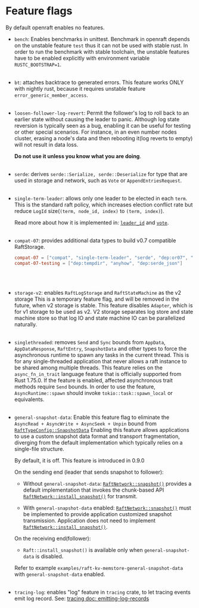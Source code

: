 # Feature flags

By default openraft enables no features.

- `bench`: Enables benchmarks in unittest. Benchmark in openraft depends on the unstable feature
  `test` thus it can not be used with stable rust. In order to run the benchmark with stable
  toolchain, the unstable features have to be enabled explicitly with environment variable
  `RUSTC_BOOTSTRAP=1`.
  <br/><br/>

- `bt`:
  attaches backtrace to generated errors. This feature works ONLY with nightly rust, because it requires unstable feature `error_generic_member_access`.
  <br/><br/>

- `loosen-follower-log-revert`:
  Permit the follower's log to roll back to an earlier state without causing the leader to panic.
  Although log state reversion is typically seen as a bug, enabling it can be useful for testing or other special scenarios.
  For instance, in an even number nodes cluster, erasing a node's data and then rebooting it(log reverts to empty) will not result in data loss.

  **Do not use it unless you know what you are doing**.
  <br/><br/>

- `serde`: derives `serde::Serialize, serde::Deserialize` for type that are used
  in storage and network, such as `Vote` or `AppendEntriesRequest`.
  <br/><br/>

- `single-term-leader`: allows only one leader to be elected in each `term`.
  This is the standard raft policy, which increases election conflict rate
  but reduce `LogId` size(`(term, node_id, index)` to `(term, index)`).

  Read more about how it is implemented in:
  [`leader_id`](crate::docs::data::leader_id)
  and [`vote`](crate::docs::data::vote).
  <br/><br/>

- `compat-07`: provides additional data types to build v0.7 compatible RaftStorage.

   ```toml
   compat-07 = ["compat", "single-term-leader", "serde", "dep:or07", "compat-07-testing"]
   compat-07-testing = ["dep:tempdir", "anyhow", "dep:serde_json"]
   ```
  <br/><br/>

- `storage-v2`: enables `RaftLogStorage` and `RaftStateMachine` as the v2 storage
  This is a temporary feature flag, and will be removed in the future, when v2 storage is stable.
  This feature disables `Adapter`, which is for v1 storage to be used as v2.
  V2 storage separates log store and state machine store so that log IO and state machine IO can be parallelized naturally.
  <br/><br/>

- `singlethreaded`: removes `Send` and `Sync` bounds from `AppData`, `AppDataResponse`, `RaftEntry`, `SnapshotData`
  and other types to force the  asynchronous runtime to spawn any tasks in the current thread.
  This is for any single-threaded application that never allows a raft instance to be shared among multiple threads.
  This feature relies on the `async_fn_in_trait` language feature that is officially supported from Rust 1.75.0.
  If the feature is enabled, affected asynchronous trait methods require `Send` bounds.
  In order to use the feature, `AsyncRuntime::spawn` should invoke `tokio::task::spawn_local` or equivalents.
  <br/><br/>

- `general-snapshot-data`: Enable this feature flag to eliminate the `AsyncRead + AsyncWrite + AsyncSeek + Unpin` bound from [`RaftTypeConfig::SnapshotData`](crate::RaftTypeConfig::SnapshotData)
  Enabling this feature allows applications to use a custom snapshot data format and transport fragmentation, diverging from the default implementation which typically relies on a single-file structure.

  By default, it is off.
  This feature is introduced in 0.9.0

  On the sending end (leader that sends snapshot to follower):

  - Without `general-snapshot-data`: [`RaftNetwork::snapshot()`](crate::network::RaftNetwork::snapshot) provides a default implementation that invokes the chunk-based API [`RaftNetwork::install_snapshot()`](crate::network::RaftNetwork::install_snapshot) for transmit.

  - With `general-snapshot-data` enabled: [`RaftNetwork::snapshot()`](crate::network::RaftNetwork::snapshot) must be implemented to provide application customized snapshot transmission. Application does not need to implement [`RaftNetwork::install_snapshot()`](crate::network::RaftNetwork::install_snapshot).
  
  On the receiving end(follower):
  
  - `Raft::install_snapshot()` is available only when `general-snapshot-data` is disabled.

  Refer to example `examples/raft-kv-memstore-general-snapshot-data` with `general-snapshot-data` enabled.
  <br/><br/>

- `tracing-log`: enables "log" feature in `tracing` crate, to let tracing events
  emit log record.
  See: [tracing doc: emitting-log-records](https://docs.rs/tracing/latest/tracing/#emitting-log-records)
